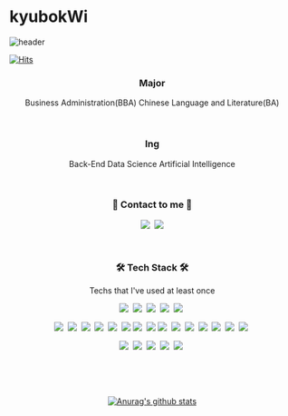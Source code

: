 # kyubokWi


![header](https://capsule-render.vercel.app/api?type=soft&color=gradient&height=150&section=header&text=KyubokWi&fontSize=70&animation=twinkling)

[![Hits](https://hits.seeyoufarm.com/api/count/incr/badge.svg?url=https%3A%2F%2Fgithub.com%2FkyubokWi%2Fhit-counter&count_bg=%23957EE1&title_bg=%232679BA&icon=&icon_color=%23E7E7E7&title=hits&edge_flat=false)](https://hits.seeyoufarm.com)




<center> 

### Major

Business Administration(BBA)
Chinese Language and Literature(BA) 

<br>

### Ing

Back-End
Data Science 
Artificial Intelligence 

</center>



<br>

<h3 align="center"> 🎇 Contact to me 🎇 </h3>


<p align="center">
  <a href="https://orangebluestyle.tistory.com/"><img src="https://img.shields.io/badge/Tech%20Blog-11B48A?style=flat-square&logo=Vimeo&logoColor=white&link=https://orangebluestyle.tistory.com/"/></a>&nbsp
  <a href="mailto:wkb1848@gmail.com"><img src="https://img.shields.io/badge/Gmail-d14836?style=flat-square&logo=Gmail&logoColor=white&link=wkb1848@gmail.com"/></a>
</p>

<br>



<h3 align="center">🛠 Tech Stack 🛠</h3>

<p align="center"> Techs that I've used at least once </p>

<p align="center">
  <img src="https://img.shields.io/badge/Python-3766AB?style=flat-square&logo=Python&logoColor=white"/></a>&nbsp
  <img src="https://img.shields.io/badge/TensorFlow-%23FF6F00.svg?style=flat-square&logo=TensorFlow&logoColor=white"/></a>&nbsp 
  <img src="https://img.shields.io/badge/PyTorch-%23EE4C2C.svg?style=flat-square&logo=PyTorch&logoColor=white"/></a>&nbsp
  <img src="https://img.shields.io/badge/Keras-%23D00000.svg?style=flat-square&logo=Keras&logoColor=white"/></a>&nbsp
  <img src="https://img.shields.io/badge/google_colab-F9AB00?style=flat-square&logo=googlecolab&logoColor=white"/></a>&nbsp
</p>

<p align="center">
  <img src="https://img.shields.io/badge/Java-007396?style=flat-square&logo=Java&logoColor=white"/></a>&nbsp
  <img src="https://img.shields.io/badge/SpringBoot-6DB33F?style=flat-square&logo=Spring&logoColor=white"/></a>&nbsp
  <img src="https://img.shields.io/badge/Django-092E20?style=flat-square&logo=Django&logoColor=white"/></a>&nbsp
  <img src="https://img.shields.io/badge/Flask-000000?style=flat-square&logo=flask&logoColor=white"/></a>&nbsp
  <img src="https://img.shields.io/badge/Mysql-E6B91E?style=flat-square&logo=MySql&logoColor=white"/></a>&nbsp
  <img src="https://img.shields.io/badge/sqlite-%2307405e.svg?style=flat-square&logo=sqlite&logoColor=white"/></a>
  <img src="https://img.shields.io/badge/Bootstrap-563D7C?style=flat-square&logo=bootstrap&logoColor=white"/></a>&nbsp
  <img src="https://img.shields.io/badge/MariaDB-003545?style=flat-square&logo=mariadb&logoColor=white"/></a>
  <img src="https://img.shields.io/badge/React-20232A?style=flat-square&logo=react&logoColor=61DAFB"/></a>&nbsp
  <img src="https://img.shields.io/badge/Javascript-ffb13b?style=flat-square&logo=javascript&logoColor=white"/></a>&nbsp
  <img src="https://img.shields.io/badge/css-1572B6?style=flat-square&logo=css3&logoColor=white"/></a>&nbsp
  <img src="https://img.shields.io/badge/HTML5-E34F26?style=flat-square&logo=html5&logoColor=white"/></a>&nbsp
  <img src="https://img.shields.io/badge/GoogleCloud-%234285F4.svg?style=flat-square&logo=google-cloud&logoColor=white"/></a>&nbsp
  <img src="https://img.shields.io/badge/azure-%230072C6.svg?style=flat-square&logo=azure-devops&logoColor=white"/></a>&nbsp
  <img src="https://img.shields.io/badge/aws-333664?style=flat-square&logo=amazon-aws&logoColor=white"/></a>&nbsp
</p>

<p align="center">
  <img src="https://img.shields.io/badge/Dart-0175C2?style=flat-square&logo=react&logoColor=white"/></a>&nbsp
  <img src="https://img.shields.io/badge/react_native-%2320232a.svg?style=flat-square&logo=dart&logoColor=white"/></a>&nbsp
  <img src="https://img.shields.io/badge/Flutter-%2302569B.svg?style=flat-square&logo=Flutter&logoColor=white"/></a>&nbsp
  <img src="https://img.shields.io/badge/Android%20Studio-3DDC84.svg?style=flat-square&logo=android-studio&logoColor=white"/></a>&nbsp
  <img src="https://img.shields.io/badge/kotlin-%230095D5.svg?style=flat-square&logo=kotlin&logoColor=white"/></a>&nbsp
</p>

<br>
<br>

<br>

<center>

[![Anurag's github stats](https://github-readme-stats.vercel.app/api?username=kyubokWi&show_icons=true&theme=merko)](https://github.com/kyubokWi/github-readme-stats)

</center>
